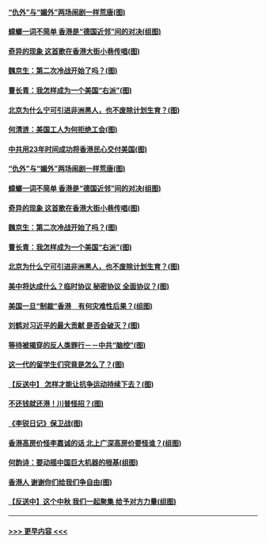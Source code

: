 #### [“仇外”与“媚外”两场闹剧一样荒唐(图)](../pages/p4/907689.md?t=09182233) 
#### [蟑螂一词不简单 香港是“德国近邻”间的对决(组图)](../pages/p4/907618.md?t=09182233) 
#### [奇异的现象 这首歌在香港大街小巷传唱(图)](../pages/p4/907583.md?t=09182233) 
#### [魏京生：第二次冷战开始了吗？(图)](../pages/p4/907581.md?t=09182233) 
#### [曹长青：我怎样成为一个美国“右派”(图)](../pages/p4/907580.md?t=09182233) 
#### [北京为什么宁可引进非洲黑人，也不废除计划生育？(图)](../pages/p4/907577.md?t=09182233) 
#### [何清涟：美国工人为何拒绝工会(图)](../pages/p4/907701.md?t=09182233) 
#### [中共用23年时间成功将香港民心交付美国(图)](../pages/p4/907698.md?t=09182233) 
#### [“仇外”与“媚外”两场闹剧一样荒唐(图)](../pages/p4/907689.md?t=09182233) 
#### [蟑螂一词不简单 香港是“德国近邻”间的对决(组图)](../pages/p4/907618.md?t=09182233) 
#### [奇异的现象 这首歌在香港大街小巷传唱(图)](../pages/p4/907583.md?t=09182233) 
#### [魏京生：第二次冷战开始了吗？(图)](../pages/p4/907581.md?t=09182233) 
#### [曹长青：我怎样成为一个美国“右派”(图)](../pages/p4/907580.md?t=09182233) 
#### [北京为什么宁可引进非洲黑人，也不废除计划生育？(图)](../pages/p4/907577.md?t=09182233) 
#### [美中将达成什么？临时协议 秘密协议 全面协议？(图)](../pages/p4/907576.md?t=09182233) 
#### [美国一旦“制裁”香港　有何灾难性后果？(组图)](../pages/p4/907575.md?t=09182233) 
#### [刘鹤对习近平的最大贡献 是否会破灭？(图)](../pages/p4/907509.md?t=09182233) 
#### [等待被揭穿的反人类罪行－－中共“脑控”(图)](../pages/p4/907167.md?t=09182233) 
#### [这一代的留学生们究竟是怎么了？(图)](../pages/p4/907473.md?t=09182233) 
#### [【反送中】 怎样才能让抗争运动持续下去？(图)](../pages/p4/907466.md?t=09182233) 
#### [不还钱就还港！川普怪招？(图)](../pages/p4/907474.md?t=09182233) 
#### [《李锐日记》保卫战(图)](../pages/p4/907465.md?t=09182233) 
#### [香港高房价怪李嘉诚的话 北上广深高房价要怪谁？(组图)](../pages/p4/907471.md?t=09182233) 
#### [何韵诗：要动摇中国巨大机器的根基(组图)](../pages/p4/907469.md?t=09182233) 
#### [香港人 谢谢你们给我们争自由(图)](../pages/p4/907402.md?t=09182233) 
#### [【反送中】这个中秋 我们一起聚集 给予对方力量(组图)](../pages/p4/907401.md?t=09182233) 

----
#### [ >>> 更早内容 <<< ](../indexes/p4-earlier.md)
